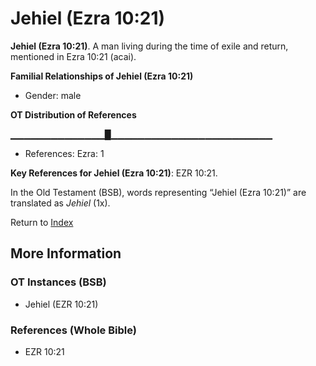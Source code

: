# Jehiel (Ezra 10:21)
**Jehiel (Ezra 10:21)**. 
A man living during the time of exile and return, mentioned in Ezra 10:21 (acai). 




**Familial Relationships of Jehiel (Ezra 10:21)**


* Gender: male


**OT Distribution of References**

▁▁▁▁▁▁▁▁▁▁▁▁▁▁█▁▁▁▁▁▁▁▁▁▁▁▁▁▁▁▁▁▁▁▁▁▁▁▁
* References: Ezra: 1



**Key References for Jehiel (Ezra 10:21)**: 
EZR 10:21. 


In the Old Testament (BSB), words representing “Jehiel (Ezra 10:21)” are translated as 
*Jehiel* (1x). 




Return to [Index](00-Index.md)

## More Information

### OT Instances (BSB)

* Jehiel (EZR 10:21)



### References (Whole Bible)

* EZR 10:21



